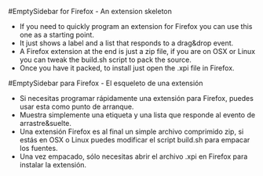#EmptySidebar for Firefox - An extension skeleton

* If you need to quickly program an extension for Firefox you can use this one as a starting point.
* It just shows a label and a list that responds to a drag&drop event.
* A Firefox extension at the end is just a zip file, if you are on OSX or Linux you can tweak the build.sh script to pack the source.
* Once you have it packed, to install just open the .xpi file in Firefox.


#EmptySidebar para Firefox - El esqueleto de una extensión

* Si necesitas programar rápidamente una extensión para Firefox, puedes usar esta como punto de arranque.
* Muestra simplemente una etiqueta y una lista que responde al evento de arrastre&suelte.
* Una extensión Firefox es al final un simple archivo comprimido zip, si estás en OSX o Linux puedes modificar el script build.sh para empacar los fuentes.
* Una vez empacado, sólo necesitas abrir el archivo .xpi en Firefox para instalar la extensión.



